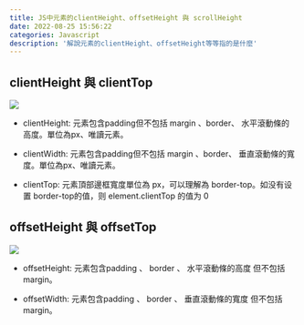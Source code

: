```yaml
---
title: JS中元素的clientHeight、offsetHeight 與 scrollHeight
date: 2022-08-25 15:56:22
categories: Javascript
description: '解說元素的clientHeight、offsetHeight等等指的是什麼'
---
```


## clientHeight 與 clientTop

![](https://cdn-images-1.medium.com/max/1200/1*4fwuwle44US_DYi5lJo9WA.png)

- clientHeight: 元素包含padding但不包括 margin 、border、 水平滾動條的高度。單位為px、唯讀元素。

- clientWidth:  元素包含padding但不包括 margin 、border、 垂直滾動條的寬度。單位為px、唯讀元素。

- clientTop: 元素頂部邊框寬度單位為 px，可以理解為 border-top。如没有设置 border-top的值，则 element.clientTop 的值为 0

## offsetHeight 與 offsetTop

![](blob:https://medium.com/58fee995-a9c2-4324-9262-ddc7ce538e55)

- offsetHeight: 元素包含padding 、 border 、 水平滾動條的高度 但不包括 margin。

- offsetWidth: 元素包含padding 、 border 、 垂直滾動條的寬度 但不包括 margin。